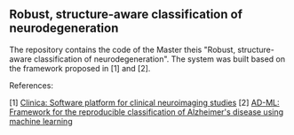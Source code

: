 ## Robust, structure-aware classification of neurodegeneration


The repository contains the code of the Master theis "Robust, structure-aware classification of neurodegeneration". 
The system was built based on the framework proposed in [1] and [2]. 

References: 

[1] [Clinica: Software platform for clinical neuroimaging studies](https://github.com/aramis-lab/clinica)
[2] [AD-ML: Framework for the reproducible classification of Alzheimer's disease using machine learning](https://github.com/aramis-lab/AD-ML)
